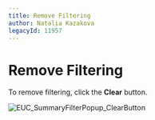```yaml
---
title: Remove Filtering
author: Natalia Kazakova
legacyId: 11957
---
```

# Remove Filtering
To remove filtering, click the **Clear** button.

![EUC_SummaryFilterPopup_ClearButton](../../../../../images/img16916.png)